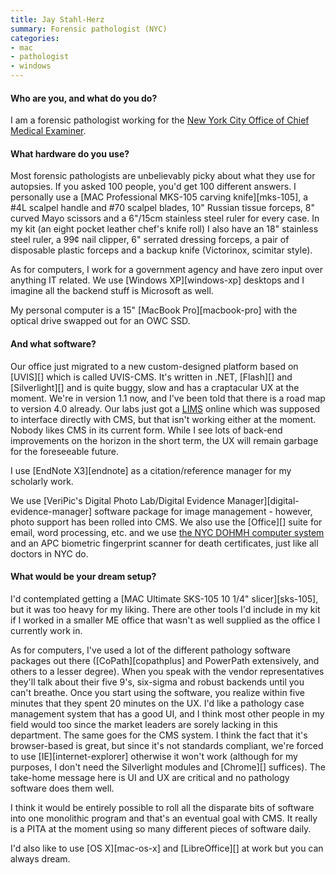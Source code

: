 ```yaml
---
title: Jay Stahl-Herz
summary: Forensic pathologist (NYC)
categories:
- mac
- pathologist
- windows
---
```


#### Who are you, and what do you do?

I am a forensic pathologist working for the [New York City Office of Chief Medical Examiner](http://www.nyc.gov/html/ocme/html/home/home.shtml "The New York City Office of the Chief Medical Examiner website.").

#### What hardware do you use?

Most forensic pathologists are unbelievably picky about what they use for autopsies. If you asked 100 people, you'd get 100 different answers. I personally use a [MAC Professional MKS-105 carving knife][mks-105], a #4L scalpel handle and #70 scalpel blades, 10" Russian tissue forceps, 8" curved Mayo scissors and a 6"/15cm stainless steel ruler for every case. In my kit (an eight pocket leather chef's knife roll) I also have an 18" stainless steel ruler, a 99¢ nail clipper, 6" serrated dressing forceps, a pair of disposable plastic forceps and a backup knife (Victorinox, scimitar style).

As for computers, I work for a government agency and have zero input over anything IT related. We use [Windows XP][windows-xp] desktops and I imagine all the backend stuff is Microsoft as well.

My personal computer is a 15" [MacBook Pro][macbook-pro] with the optical drive swapped out for an OWC SSD.

#### And what software?

Our office just migrated to a new custom-designed platform based on [UVIS][] which is called UVIS-CMS. It's written in .NET, [Flash][] and [Silverlight][] and is quite buggy, slow and has a craptacular UX at the moment. We're in version 1.1 now, and I've been told that there is a road map to version 4.0 already. Our labs just got a [LIMS](https://en.wikipedia.org/wiki/Laboratory_information_management_system "The Wikipedia entry for LIMS.") online which was supposed to interface directly with CMS, but that isn't working either at the moment. Nobody likes CMS in its current form. While I see lots of back-end improvements on the horizon in the short term, the UX will remain garbage for the foreseeable future.

I use [EndNote X3][endnote] as a citation/reference manager for my scholarly work.

We use [VeriPic's Digital Photo Lab/Digital Evidence Manager][digital-evidence-manager] software package for image management - however, photo support has been rolled into CMS. We also use the [Office][] suite for email, word processing, etc. and we use [the NYC DOHMH computer system](http://www.nyc.gov/html/doh/html/services/vr-edrs.shtml "The Electronic Death Registration System website.") and an APC biometric fingerprint scanner for death certificates, just like all doctors in NYC do.

#### What would be your dream setup?

I'd contemplated getting a [MAC Ultimate SKS-105 10 1/4" slicer][sks-105], but it was too heavy for my liking. There are other tools I'd include in my kit if I worked in a smaller ME office that wasn't as well supplied as the office I currently work in.

As for computers, I've used a lot of the different pathology software packages out there ([CoPath][copathplus] and PowerPath extensively, and others to a lesser degree). When you speak with the vendor representatives they'll talk about their five 9's, six-sigma and robust backends until you can't breathe. Once you start using the software, you realize within five minutes that they spent 20 minutes on the UX. I'd like a pathology case management system that has a good UI, and I think most other people in my field would too since the market leaders are sorely lacking in this department. The same goes for the CMS system. I think the fact that it's browser-based is great, but since it's not standards compliant, we're forced to use [IE][internet-explorer] otherwise it won't work (although for my purposes, I don't need the Silverlight modules and [Chrome][] suffices). The take-home message here is UI and UX are critical and no pathology software does them well.

I think it would be entirely possible to roll all the disparate bits of software into one monolithic program and that's an eventual goal with CMS. It really is a PITA at the moment using so many different pieces of software daily. 

I'd also like to use [OS X][mac-os-x] and [LibreOffice][] at work but you can always dream.